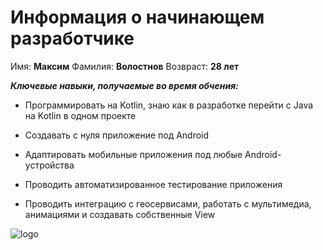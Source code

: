 # Информация о начинающем разработчике

Имя: **Максим**
Фамилия: **Волостнов**
Возвраст: **28 лет**

**_Ключевые навыки, получаемые во время обчения:_**

* Программировать на Kotlin, знаю как в разработке перейти с Java на Kotlin в одном проекте

* Создавать с нуля приложение под Android

* Адаптировать мобильные приложения под любые Android-устройства

* Проводить автоматизированное тестирование приложения

* Проводить интеграцию с геосервисами, работать с мультимедиа, анимациями и создавать собственные View

![logo](https://u.netology.ru/backend/uploads/page_assets/images/file/51090/logo_Kotlin_white.svg)